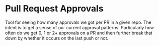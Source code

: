 Pull Request Approvals
===

Tool for seeing how many approvals we got per PR in a given repo. The intent is to get a sense of our current approval patterns. Particularly how often do we get 0, 1 or 2+ approvals on a PR and then further break that down by whether it occurs on the last push or not. 